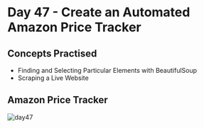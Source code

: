 # Day 47 - Create an Automated Amazon Price Tracker
## Concepts Practised
- Finding and Selecting Particular Elements with BeautifulSoup
- Scraping a Live Website
## Amazon Price Tracker
![day47](https://user-images.githubusercontent.com/98851253/158273805-57e65b34-9c05-43fb-87e5-f8f3f5f40108.gif)
